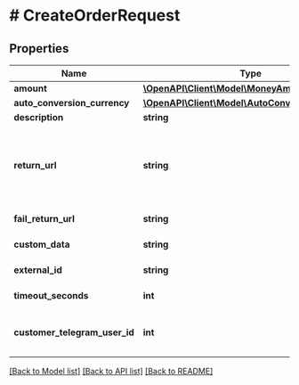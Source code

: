 # # CreateOrderRequest

## Properties

Name | Type | Description | Notes
------------ | ------------- | ------------- | -------------
**amount** | [**\OpenAPI\Client\Model\MoneyAmount**](MoneyAmount.md) |  |
**auto_conversion_currency** | [**\OpenAPI\Client\Model\AutoConversionCurrency**](AutoConversionCurrency.md) |  | [optional]
**description** | **string** | Description of the order |
**return_url** | **string** | Url to redirect after paying order.  Note: if you want to open your telegram WebApp (https://core.telegram.org/bots/webapps)  then you should use special link format here (https://core.telegram.org/api/links#named-bot-web-app-links).  Example: https://t.me/wallet/start?startapp\&quot; | [optional]
**fail_return_url** | **string** | Url to redirect after unsuccessful order completion (expiration/cancelation/etc) | [optional]
**custom_data** | **string** | Any custom string, will be provided through webhook and order status polling | [optional]
**external_id** | **string** | Order ID in Merchant system. Use to prevent orders duplication due to request retries |
**timeout_seconds** | **int** | Order TTL, if the order is not paid within the timeout period |
**customer_telegram_user_id** | **int** | The customer&#39;s telegram id (&#x60;User_id&#x60;). For more details please follow the link https://core.telegram.org/bots/api#available-types |

[[Back to Model list]](../../README.md#models) [[Back to API list]](../../README.md#endpoints) [[Back to README]](../../README.md)

